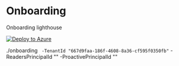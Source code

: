 # Onboarding

Onboarding lighthouse

[![Deploy to Azure](https://aka.ms/deploytoazurebutton)](https://portal.azure.com/#create/Microsoft.Template/uri/https%3A%2F%2Fraw.githubusercontent.com%2FCloudTeam-IL%2FOnboarding%2Fmain%2Fmain.json)

./onboarding ` -TenantId "667d9faa-186f-4608-8a36-cf595f0350fb"`
-ReadersPrincipalId ""
-ProactivePrincipalId ""

